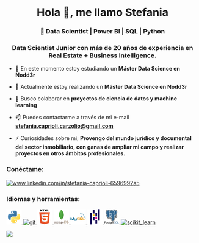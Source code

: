 <h1 align="center">Hola 👋, me llamo Stefania</h1>
<h3 align="center">🎯 Data Scientist | Power BI | SQL | Python
<h3 align="center">Data Scientist Junior con más de 20 años de experiencia en Real Estate + Business Intelligence.</h3>



- 🔭 En este momento estoy estudiando un **Máster Data Science en Nodd3r**

- 🌱 Actualmente estoy realizando un **Máster Data Science en Nodd3r**

- 👯 Busco colaborar en **proyectos de ciencia de datos y machine learning**

- 📫 Puedes contactarme a través de mi e-mail **stefania.caprioli.carzolio@gmail.com**

- ⚡ Curiosidades sobre mi; **Provengo del mundo jurídico y documental del sector inmobiliario, con ganas de ampliar mi campo y realizar proyectos en otros ámbitos profesionales.**

<h3 align="left">Conéctame:</h3>
<p align="left">
<a href="https://linkedin.com/in/www.linkedin.com/in/stefania-caprioli-6596992a5" target="blank"><img align="center" src="https://raw.githubusercontent.com/rahuldkjain/github-profile-readme-generator/master/src/images/icons/Social/linked-in-alt.svg" alt="www.linkedin.com/in/stefania-caprioli-6596992a5" height="30" width="40" /></a>
</p>

<h3 align="left">Idiomas y herramientas:</h3>

<p align="left"> <a href="https://git-scm.com/" target="_blank" rel="noreferrer"> <img src="https://raw.githubusercontent.com/devicons/devicon/master/icons/python/python-original.svg" alt="python" width="40" height="40"/> </a> <a href="https://scikit-learn.org/" target="_blank" rel="noreferrer"> <img src="https://www.vectorlogo.zone/logos/git-scm/git-scm-icon.svg" alt="git" width="40" height="40"/> </a> <a href="https://www.w3.org/html/" target="_blank" rel="noreferrer"> <img src="https://raw.githubusercontent.com/devicons/devicon/master/icons/html5/html5-original-wordmark.svg" alt="html5" width="40" height="40"/> </a> <a href="https://www.mongodb.com/" target="_blank" destino="_blank" 
rel="noreferrer"> <img src="https://raw.githubusercontent.com/devicons/devicon/master/icons/mongodb/mongodb-original-wordmark.svg" alt="mongodb" width="40" height="40"/> </a> <a href="https://www.mysql.com/" destino="_blank" rel="noreferrer"> <img src="https://raw.githubusercontent.com/devicons/devicon/master/icons/mysql/mysql-original-wordmark.svg" alt="mysql" width="40" height="40"/> </a> <a href="https://pandas.pydata.org/" destino="_blank" rel="noreferrer"> <img src="https://raw.githubusercontent.com/devicons/devicon/2ae2a900d2f041da66e950e4d48052658d850630/icons/pandas/pandas-original.svg" alt="pandas" width="40" height="40"/> </a> <a href="https://www.postgresql.org" destino="_blank" rel="noreferrer"> <img src="https://raw.githubusercontent.com/devicons/devicon/master/icons/postgresql/postgresql-original-wordmark.svg" alt="postgresql" width="40" height="40"/> </a> <a href="https://www.python.org"  rel="noreferrer"> <img src="https://upload.wikimedia.org/wikipedia/commons/0/05/Scikit_learn_logo_small.svg" alt="scikit_learn" width="40" height="40"/> </a> </p>

<p><img align="left" src="https://github-readme-stats.vercel.

<p> <img align="center" src="https://github-readme-stats.vercel.app/api?username=alollu&show_icons=true&locale=es" 
